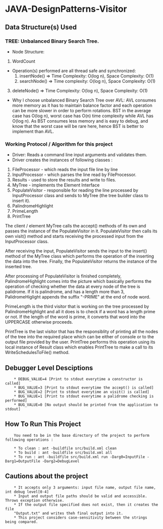 # JAVA-DesignPatterns-Visitor #

## Data Structure(s) Used ##

### TREE: Unbalanced Binary Search Tree.

* Node Structure: 
1. WordCount

* Operation(s) performed are all thread safe and synchronized:
    1. insertNode() => Time Complexity: O(log n), Space Complexity: O(1)
    2. searchNode() => Time complexity: O(log n), Space Complexity: O(1)

3. deleteNode() => Time Complexity: O(log n), Space Complexity: O(1)

* Why I choose unbalanced Binary Search Tree over AVL: AVL consumes more 
memory as it has to maintain balance factor and each operation can be more 
slower in order to perform rotations. BST in the average case has O(log n), 
worst case has O(n) time complexity while AVL has O(log n). As BST consumes 
less memory and is easy to debug, and know that the worst case will be 
rare here, hence BST is better to implement than AVL. 

### Working Protocol / Algorithm for this project ###

* Driver: Reads a command line input arguments and validates them. 
* Driver creates the instances of following classes :
1. FileProcessor - which reads the input file line by line
2. InputProcessor - which parses the line read by FileProcessor.
3. Results - used to store the results and write to files.
4. MyTree - implements the Element Interface 
5. PopulateVisitor - responsible for reading the line processed by 
InputProcessor class and sends to MyTree (the tree builder class to insert it).
6. PalindromeHighlight
7. PrimeLength
8. PrintTree

The client / element MyTree calls the accept() methods of its own and passes the 
instance of the PopulateVisitor in it. PopulateVisitor then calls its own visit()
method and starts receiving the processed input from the InputProcessor class.

After receiving the input, PopulateVisitor sends the input to the insert() method
of the MyTree class which performs the operation of the inserting the data into 
the tree. Finally, the PopulateVisitor returns the instance of the inserted tree.

After processing of PopulateVisitor is finished completely, PalindromeHighlight
comes into the picture which basically performs the operation of checking 
whether the data at every node of the tree is palidrome. If it is palindrome,
and has a length more than 3, PalidromeHiglight appends the suffix "-PRIME"
at the end of node word.

PrimeLength is the third visitor that is working on the tree processed by 
PalindromeHighlight and all it does is to check if a word has a length prime
or not. If the length of the word is prime, it converts that word into the 
UPPERCASE otherwise proceeds.

PrintTree is the last visitor that has the responsiblity of printing all the 
nodes of the tree into the required place which can be either of console or
to the output file provided by the user. PrintTree performs this operation 
using its local instance of Result class which enables PrintTree to make a
call to its WriteSchedulesToFile() method.

## Debugger Level Desciptions ##

        * DEBUG_VALUE=4 [Print to stdout everytime a constructor is called]
        * BUG_VALUE=3 [Print to stdout everytime the accept() is called] 
        * BUG_VALUE=2 [Print to stdout everytime an visit() is called]
        * BUG_VALUE=1 [Print to stdout everytime a palidrome checking is performed]
        * BUG_VALUE=0 [No output should be printed from the application to stdout] 

## How To Run This Project ##

        You need to be in the base directory of the project to perform following operations :

        * To clean : ant -buildfile src/build.xml clean
        * To build : ant -buildfile src/build.xml all
        * To run : ant -buildfile src/build.xml run -Darg0=InputFile -Darg1=OutputFile -Darg2=DebugLevel

## Cautions about the project ##

        * It accepts only 3 arguments: input file name, output file name, int debug level[0-4]
        * Input and output file paths should be valid and accessible. Throws exception otherwise.
        * If the output file specified does not exist, then it creates the file 
        "Output.txt" and writes theh final output into it.
        * This project considers case-sensitivity between the strings being compared.
